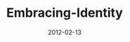 ---
layout: music 
title: "Embracing-Identity"
series: "A Place at the Table"
date: 2012-02-13 
description: "Chuck Mingo talks about how we view our identity&#58; as an abandoned orphan or treasured child of God."
audio: "http://www.crossroads.net/players/media/hq/placeatthetable_01.mp3"
audio-duration: "42:42"
---